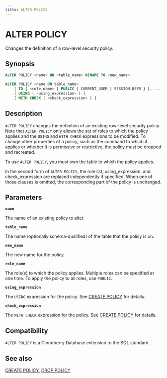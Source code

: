 ```yaml
---
title: ALTER POLICY
---
```


# ALTER POLICY

Changes the definition of a row-level security policy.

## Synopsis

```sql
ALTER POLICY <name> ON <table_name> RENAME TO <new_name>

ALTER POLICY <name ON table_name>
    [ TO { <role_name> | PUBLIC | CURRENT_USER | SESSION_USER } [, ...] ]
    [ USING ( <using_expression> ) ]
    [ WITH CHECK ( <check_expression> ) ]
```

## Description

`ALTER POLICY` changes the definition of an existing row-level security policy. Note that `ALTER POLICY` only allows the set of roles to which the policy applies and the `USING` and `WITH CHECK` expressions to be modified. To change other properties of a policy, such as the command to which it applies or whether it is permissive or restrictive, the policy must be dropped and recreated.

To use `ALTER POLICY`, you must own the table to which the policy applies.

In the second form of `ALTER POLICY`, the role list, using_expression, and check_expression are replaced independently if specified. When one of those clauses is omitted, the corresponding part of the policy is unchanged.

## Parameters

**`name`**

The name of an existing policy to alter.

**`table_name`**

The name (optionally schema-qualified) of the table that the policy is on.

**`new_name`**

The new name for the policy.

**`role_name`**

The role(s) to which the policy applies. Multiple roles can be specified at one time. To apply the policy to all roles, use `PUBLIC`.

**`using_expression`**

The `USING` expression for the policy. See [CREATE POLICY](/docs/sql-stmts/create-policy.md) for details.

**`check_expression`**

The `WITH CHECK` expression for the policy. See [CREATE POLICY](/docs/sql-stmts/create-policy.md) for details.

## Compatibility

`ALTER POLICY` is a Cloudberry Database extension to the SQL standard.

## See also

[CREATE POLICY](/docs/sql-stmts/create-policy.md), [DROP POLICY](/docs/sql-stmts/drop-policy.md)
